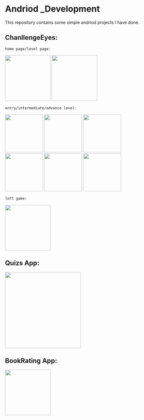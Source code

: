 # Andriod _Development

This repository contains some simple andriod projects I have done.

## ChanllengeEyes: 
  
  
    home page/level page:
  
  <img src="https://github.com/xiaoqing2027/Andriod_projects/blob/master/screenshot/home.png" width="150">
  <img src="https://github.com/xiaoqing2027/Andriod_projects/blob/master/screenshot/level.png" width = "150">
  
    entry/intermediate/advance level:
  
  <img src="https://github.com/xiaoqing2027/Andriod_projects/blob/master/screenshot/entry.png" width = "125">
  <img src="https://github.com/xiaoqing2027/Andriod_projects/blob/master/screenshot/intermediate.png" width = "125">
  <img src="https://github.com/xiaoqing2027/Andriod_projects/blob/master/screenshot/advance.png" width = "125">
  <img src="https://github.com/xiaoqing2027/Andriod_projects/blob/master/screenshot/entry1.png" width = "125">
  <img src="https://github.com/xiaoqing2027/Andriod_projects/blob/master/screenshot/intermediate1.png" width = "125">
  <img src="https://github.com/xiaoqing2027/Andriod_projects/blob/master/screenshot/advance1.png" width = "125">
  
    left game:
  
  <img src="https://github.com/xiaoqing2027/Andriod_projects/blob/master/screenshot/leave.png" width = "150">
  
## Quizs App: 
  
  <img src="https://github.com/xiaoqing2027/Andriod_projects/blob/master/screenshot/quiz.png" width = "250">
   
## BookRating App: 
  
   <img src="https://github.com/xiaoqing2027/Andriod_projects/blob/master/screenshot/sqlite.png" width = "150">
  

  
